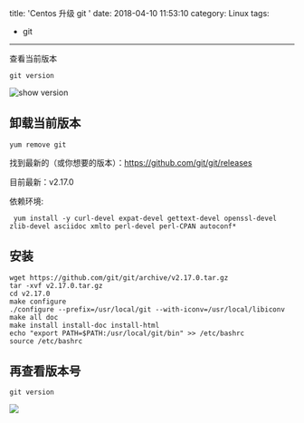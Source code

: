 title: 'Centos 升级 git '
date: 2018-04-10 11:53:10
category: Linux
tags: 
- git

---

 

查看当前版本

```
git version 
```

![show version](http://qiniu.oss.cnlinjie.cn/2018-04-10-show%20version.png)


<!-- more -->


## 卸载当前版本

```
yum remove git
```


找到最新的（或你想要的版本）：https://github.com/git/git/releases

目前最新：v2.17.0

依赖环境:

```
 yum install -y curl-devel expat-devel gettext-devel openssl-devel zlib-devel asciidoc xmlto perl-devel perl-CPAN autoconf*
```

## 安装

```
wget https://github.com/git/git/archive/v2.17.0.tar.gz
tar -xvf v2.17.0.tar.gz
cd v2.17.0
make configure
./configure --prefix=/usr/local/git --with-iconv=/usr/local/libiconv
make all doc
make install install-doc install-html
echo "export PATH=$PATH:/usr/local/git/bin" >> /etc/bashrc
source /etc/bashrc
```

## 再查看版本号

```
git version 
```

![](http://qiniu.oss.cnlinjie.cn/2018-04-10-15233325844877.jpg)





